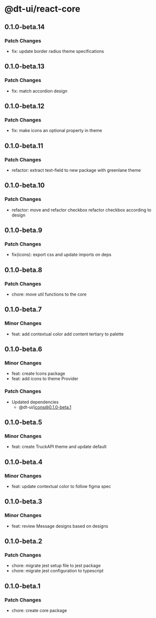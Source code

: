 # @dt-ui/react-core

## 0.1.0-beta.14

### Patch Changes

- fix: update border radius theme specifications

## 0.1.0-beta.13

### Patch Changes

- fix: match accordion design

## 0.1.0-beta.12

### Patch Changes

- fix: make icons an optional property in theme

## 0.1.0-beta.11

### Patch Changes

- refactor: extract text-field to new package with greenlane theme

## 0.1.0-beta.10

### Patch Changes

- refactor: move and refactor checkbox refactor checkbox according to design

## 0.1.0-beta.9

### Patch Changes

- fix(icons): export css and update imports on deps

## 0.1.0-beta.8

### Patch Changes

- chore: move util functions to the core

## 0.1.0-beta.7

### Minor Changes

- feat: add contextual color add content tertiary to palette

## 0.1.0-beta.6

### Minor Changes

- feat: create Icons package
- feat: add icons to theme Provider

### Patch Changes

- Updated dependencies
  - @dt-ui/icons@0.1.0-beta.1

## 0.1.0-beta.5

### Minor Changes

- feat: create TruckAPI theme and update default

## 0.1.0-beta.4

### Minor Changes

- feat: update contextual color to follow figma spec

## 0.1.0-beta.3

### Minor Changes

- feat: review Message designs based on designs

## 0.1.0-beta.2

### Patch Changes

- chore: migrate jest setup file to jest package
- chore: migrate jest configuration to typescript

## 0.1.0-beta.1

### Patch Changes

- chore: create core package
